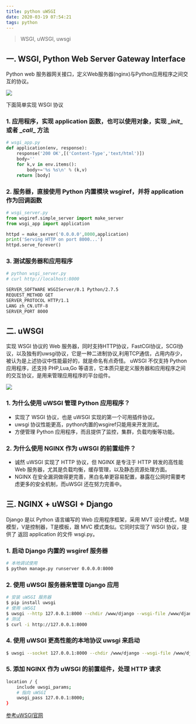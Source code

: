 ```yaml
---
title: python uWSGI
date: 2020-03-19 07:54:21
tags: python
---
```

> WSGI, uWSGI, uwsgi

<!-- more -->

## 一. WSGI, Python Web Server Gateway Interface
Python web 服务器网关接口，定义Web服务器(nginx)与Python应用程序之间交互的协议。

![](http://qiniucdn.luckybird.me/blog/img/2020/WSGI.png)


下面简单实现 WSGI 协议

### 1. 应用程序，实现 application 函数，也可以使用对象，实现 \__init__ 或者 \__call__ 方法 
```python
# wsgi_app.py
def application(env, response):
    response('200 OK',[('Content-Type','text/html')])
    body=''
    for k,v in env.items():
        body+='%s %s\n' % (k,v)
    return [body]
```

### 2. 服务器，直接使用 Python 内置模块 wsgiref，并将 application 作为回调函数
```python
# wsgi_server.py
from wsgiref.simple_server import make_server
from wsgi_app import application

httpd = make_server('0.0.0.0',8000,application)
print('Serving HTTP on port 8000...')
httpd.serve_forever()
```

### 3. 测试服务器和应用程序
```sh
# python wsgi_server.py
# curl http://localhost:8000

SERVER_SOFTWARE WSGIServer/0.1 Python/2.7.5
REQUEST_METHOD GET
SERVER_PROTOCOL HTTP/1.1
LANG zh_CN.UTF-8
SERVER_PORT 8000
```



## 二. uWSGI
实现 WSGI 协议的 Web 服务器，同时支持HTTP协议，FastCGI协议，SCGI协议，以及独有的uwsgi协议，它是一种二进制协议,利用TCP通信，占用内存少，被认为是上述协议中性能最好的，就是命名有点奇怪。
uWSGI 不仅支持 Python 应用程序，还支持 PHP,Lua,Go 等语言，它本质只是定义服务器和应用程序之间的交互协议，是用来管理应用程序的平台组件。

![](http://qiniucdn.luckybird.me/blog/img/2020/uWSGI.png)


### 1. 为什么使用 uWSGI 管理 Python 应用程序？
- 实现了 WSGI 协议，也是 uWSGI 实现的第一个可用插件协议。
- uwsgi 协议性能更高，python内置的wsgiref只能用来开发测试。
- 方便管理 Python 应用程序，而且提供了监控，集群，负载均衡等功能。

### 2. 为什么使用 NGINX 作为 uWSGI 的前置组件？
- 诚然 uWSGI 实现了 HTTP 协议，但 NGINX 是专注于 HTTP 转发的高性能 Web 服务器，尤其是负载均衡，缓存管理，以及静态资源处理方面。
- NGINX 在安全漏洞做得更完善，黑白名单更容易配置，暴露在公网时需要考虑更多的安全机制，而uWSGI 还在努力完善中。


## 三. NGINX + uWSGI + Django
Django 是以 Python 语言编写的 Web 应用程序框架，采用 MVT 设计模式，M是模型，V是控制器，T是模板，跟 MVC 模式类似。它同时实现了 WSGI 协议，提供了 返回 application 的文件 wsgi.py。




### 1. 启动 Django 内置的 wsgiref 服务器
```sh
# 本地调试使用
$ python manage.py runserver 0.0.0.0:8000
```

### 2. 使用 uWSGI 服务器来管理 Django 应用
```sh
# 安装 uWSGI 服务器
$ pip install uwsgi
# 使用 uWSGI
$ uwsgi --http 127.0.0.1:8000 --chdir /www/django --wsgi-file /www/django/mysite/wsgi.py
# 测试
$ curl -i http://127.0.0.1:8000
```

### 4. 使用 uWSGI 更高性能的本地协议 uwsgi 来启动
```sh
$ uwsgi --socket 127.0.0.1:8000 --chdir /www/django --wsgi-file /www/django/mysite/wsgi.py
```

### 5. 添加 NGINX 作为 uWSGI 的前置组件，处理 HTTP 请求
```sh
location / {
    include uwsgi_params;
    # 指向 uWSGI
    uwsgi_pass 127.0.0.1:8000;
}
```

[参考uWSGI官网](https://uwsgi-docs.readthedocs.io/en/latest/)




